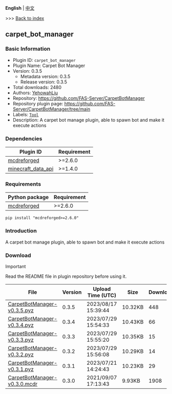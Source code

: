 **English** | [中文](readme-zh_cn.md)

\>\>\> [Back to index](/readme.md)

## carpet_bot_manager

### Basic Information

- Plugin ID: `carpet_bot_manager`
- Plugin Name: Carpet Bot Manager
- Version: 0.3.5
  - Metadata version: 0.3.5
  - Release version: 0.3.5
- Total downloads: 2480
- Authors: [YehowahLiu](https://github.com/YehowahLiu)
- Repository: https://github.com/FAS-Server/CarpetBotManager
- Repository plugin page: https://github.com/FAS-Server/CarpetBotManager/tree/main
- Labels: [`Tool`](/labels/tool/readme.md)
- Description: A carpet bot manage plugin, able to spawn bot and make it execute actions

### Dependencies

| Plugin ID | Requirement |
| --- | --- |
| [mcdreforged](https://github.com/Fallen-Breath/MCDReforged) | \>=2.6.0 |
| [minecraft_data_api](/plugins/minecraft_data_api/readme.md) | \>=1.4.0 |

### Requirements

| Python package | Requirement |
| --- | --- |
| [mcdreforged](https://pypi.org/project/mcdreforged) | \>=2.6.0 |

```
pip install "mcdreforged>=2.6.0"
```

### Introduction

A carpet bot manage plugin, able to spawn bot and make it execute actions

### Download

> [!IMPORTANT]
> Read the README file in plugin repository before using it.

| File | Version | Upload Time (UTC) | Size | Downloads | Operations |
| --- | --- | --- | --- | --- | --- |
| [CarpetBotManager-v0.3.5.pyz](https://github.com/FAS-Server/CarpetBotManager/releases/tag/v0.3.5) | 0.3.5 | 2023/08/17 15:39:44 | 10.32KB | 448 | [Download](https://github.com/FAS-Server/CarpetBotManager/releases/download/v0.3.5/CarpetBotManager-v0.3.5.pyz) |
| [CarpetBotManager-v0.3.4.pyz](https://github.com/FAS-Server/CarpetBotManager/releases/tag/v0.3.4) | 0.3.4 | 2023/07/29 15:54:33 | 10.43KB | 66 | [Download](https://github.com/FAS-Server/CarpetBotManager/releases/download/v0.3.4/CarpetBotManager-v0.3.4.pyz) |
| [CarpetBotManager-v0.3.3.pyz](https://github.com/FAS-Server/CarpetBotManager/releases/tag/v0.3.3) | 0.3.3 | 2023/07/29 15:55:20 | 10.35KB | 15 | [Download](https://github.com/FAS-Server/CarpetBotManager/releases/download/v0.3.3/CarpetBotManager-v0.3.3.pyz) |
| [CarpetBotManager-v0.3.2.pyz](https://github.com/FAS-Server/CarpetBotManager/releases/tag/v0.3.2) | 0.3.2 | 2023/07/29 15:56:08 | 10.29KB | 14 | [Download](https://github.com/FAS-Server/CarpetBotManager/releases/download/v0.3.2/CarpetBotManager-v0.3.2.pyz) |
| [CarpetBotManager-v0.3.1.pyz](https://github.com/FAS-Server/CarpetBotManager/releases/tag/v0.3.1) | 0.3.1 | 2023/07/21 14:24:43 | 10.23KB | 29 | [Download](https://github.com/FAS-Server/CarpetBotManager/releases/download/v0.3.1/CarpetBotManager-v0.3.1.pyz) |
| [CarpetBotManager-v0.3.0.mcdr](https://github.com/FAS-Server/CarpetBotManager/releases/tag/v0.3.0) | 0.3.0 | 2021/09/07 17:13:43 | 9.93KB | 1908 | [Download](https://github.com/FAS-Server/CarpetBotManager/releases/download/v0.3.0/CarpetBotManager-v0.3.0.mcdr) |

